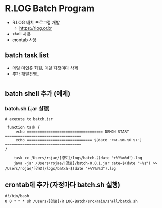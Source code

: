 # R.LOG Batch Program
- R.LOG 배치 프로그램 개발
    - https://rlog.or.kr
- shell 사용
- crontab 사용

## batch task list
- 메일 미인증 회원, 매일 자정마다 삭제
- 추가 개발진행..

#
## batch shell 추가 (예제)

### batch.sh (.jar 실행)

```shell
# execute to batch.jar

 function task {
     echo =================================== DEMON START ===================================
     echo ============================== $(date "+%Y-%m-%d %T") ===================================
}

    task >> /Users/rojae/[경로]/logs/batch-$(date "+%Y%m%d").log
    java -jar /Users/rojae/[경로]/batch-0.0.1.jar date=$(date "+%s") >> /Users/rojae/[경로]/logs/batch-$(date "+%Y%m%d").log

```




## crontab에 추가 (자정마다 batch.sh 실행)
```shell
#!/bin/bash
0 0 * * * sh /Users/[경로]/R.LOG-Batch/src/main/shell/batch.sh
```
